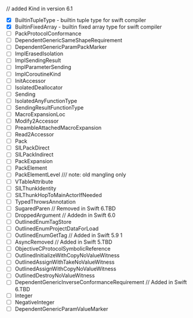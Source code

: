 // added Kind in version 6.1
- [x] BuiltinTupleType - builtin tuple type for swift compiler
- [x] BuiltinFixedArray - builtin fixed array type for swift compiler
- [ ] PackProtocolConformance
- [ ] DependentGenericSameShapeRequirement
- [ ] DependentGenericParamPackMarker
- [ ] ImplErasedIsolation
- [ ] ImplSendingResult
- [ ] ImplParameterSending
- [ ] ImplCoroutineKind
- [ ] InitAccessor
- [ ] IsolatedDeallocator
- [ ] Sending
- [ ] IsolatedAnyFunctionType
- [ ] SendingResultFunctionType
- [ ] MacroExpansionLoc
- [ ] Modify2Accessor
- [ ] PreambleAttachedMacroExpansion
- [ ] Read2Accessor
- [ ] Pack
- [ ] SILPackDirect
- [ ] SILPackIndirect
- [ ] PackExpansion
- [ ] PackElement
- [ ] PackElementLevel
/// note: old mangling only
- [ ] VTableAttribute
- [ ] SILThunkIdentity
- [ ] SILThunkHopToMainActorIfNeeded
- [ ] TypedThrowsAnnotation
- [ ] SugaredParen // Removed in Swift 6.TBD
- [ ] DroppedArgument
// Addedn in Swift 6.0
- [ ] OutlinedEnumTagStore
- [ ] OutlinedEnumProjectDataForLoad
- [ ] OutlinedEnumGetTag
// Added in Swift 5.9 1
- [ ] AsyncRemoved
// Added in Swift 5.TBD
- [ ] ObjectiveCProtocolSymbolicReference
- [ ] OutlinedInitializeWithCopyNoValueWitness
- [ ] OutlinedAssignWithTakeNoValueWitness
- [ ] OutlinedAssignWithCopyNoValueWitness
- [ ] OutlinedDestroyNoValueWitness
- [ ] DependentGenericInverseConformanceRequirement
// Added in Swift 6.TBD
- [ ] Integer
- [ ] NegativeInteger
- [ ] DependentGenericParamValueMarker
